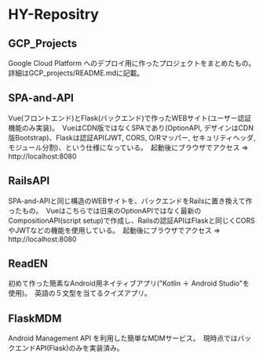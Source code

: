 # HY-Repositry

## GCP_Projects
Google Cloud Platform へのデプロイ用に作ったプロジェクトをまとめたもの。　詳細はGCP_projects/README.mdに記載。

## SPA-and-API
Vue(フロントエンド)とFlask(バックエンド)で作ったWEBサイト(ユーザー認証機能のみ実装)。　VueはCDN版ではなくSPAであり(OptionAPI, デザインはCDN版Bootstrap)、Flaskは認証API(JWT, CORS, O/Rマッパー, セキュリティヘッダ, モジュール分割)、という仕様になっている。　起動後にブラウザでアクセス ⇒ http://localhost:8080

## RailsAPI
SPA-and-APIと同じ構造のWEBサイトを、バックエンドをRailsに置き換えて作ったもの。　Vueはこちらでは旧来のOptionAPIではなく最新のCompositionAPI(script setup)で作成し、Railsの認証APIはFlaskと同じくCORSやJWTなどの機能を使用している。　起動後にブラウザでアクセス ⇒ http://localhost:8080

## ReadEN
初めて作った簡素なAndroid用ネイティブアプリ("Kotlin ＋ Android Studio"を使用)。　英語の５文型を当てるクイズアプリ。

## FlaskMDM
Android Management API を利用した簡単なMDMサービス。　現時点ではバックエンドAPI(Flask)のみを実装済み。

